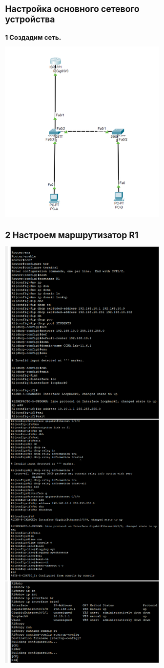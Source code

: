 # Настройка основного сетевого устройства
## 1 Создадим сеть.
![](https://github.com/iGORnetwork/Switch_Security_Configuration/blob/main/image/Screenshot_1.png)
# 2 Настроем маршрутизатор R1
![](https://github.com/iGORnetwork/Switch_Security_Configuration/blob/main/image/Screenshot_2.png)
![](https://github.com/iGORnetwork/Switch_Security_Configuration/blob/main/image/Screenshot_3.png)
![](https://github.com/iGORnetwork/Switch_Security_Configuration/blob/main/image/Screenshot_4.png)

